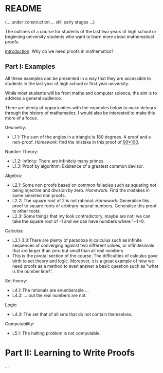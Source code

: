 # README

(... under construction ... still early stages ...)

The outlines of a course for students of the last two years of high school or beginning university students who want to learn more about mathematical proofs.

[Introduction](introduction.md): Why do we need proofs in mathematics?

## Part I: Examples

All these examples can be presented in a way that they are accessible to students in the last year of high school or first year university. 

While most students will be from maths and computer science, the aim is to address a general audience. 

There are plenty of opportunities with the examples below to make detours through the history of mathematics. I would also be interested to make this more of a focus.

Geometry: 
- L1.1: The sum of the angles in a triangle is 180 degrees. A proof and a non-proof.
*Homework:* find the mistake in this proof of [90=100](https://cnx.org/contents/OD1Lhy17@20.20:5gTEWfDM@8/90-100-A-Proof).

Number Theory: 
- L1.2: Infinity: There are infinitely many primes. 
- L1.3: Proof by algorithm: Existence of a greatest common devisor. 

Algebra: 
- L2.1: Some non proofs based on common fallacies such as squaring not being injective and division by zero.
 *Homework:* Find the mistakes in some selected non proofs.
- L2.2: The square root of 2 is not rational.
*Homework:* Generalise this proof to square roots of arbitrary natural numbers. Generalise this proof to other roots.
- L2.3: Some things that my look contradictory, maybe are not: we can take the square root of -1 and we can have numbers where 1+1=0.

Calculus: 
- L3.1-3.3:There are plenty of paradoxa in calculus such as infinite sequences of converging against two different values, or infinitesimals that are larger than zero but small than all real numbers. 
- This is the pivotal section of the course. The difficulties of calculus gave birth to set theory and logic. Moreover, it is a great example of how we need proofs as a method to even answer a basic question such as "what is the number line?".

Set theory: 
- L4.1: The rationals are enumberable ... 
- L4.2: ... but the real numbers are not. 

Logic:
- L4.3: The set that of all sets that do not contain themselves. 

Computability: 

- L5.1: The halting problem is not computable.

# Part II: Learning to Write Proofs

...

